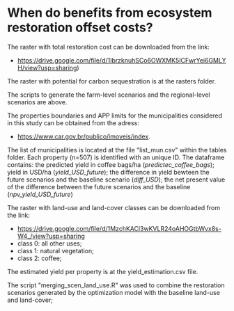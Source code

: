 # When do benefits from ecosystem restoration offset costs?

The raster with total restoration cost can be downloaded from the link:
- https://drive.google.com/file/d/1IbrzknuhSCo6OWXMK5ICFwrYei6GMLYH/view?usp=sharing)

The raster with potential for carbon sequestration is at the rasters folder.

The scripts to generate the farm-level scenarios and the regional-level scenarios are above.

The properties boundaries and APP limits for the municipalities considered in this study can be obtained from the adress: 
- https://www.car.gov.br/publico/imoveis/index. 

The list of municipalities is located at the file "list_mun.csv" within the tables folder. Each property (n=507) is identified with an unique ID. The dataframe contains: the predicted yield in coffee bags/ha (*predictec_coffee_bags*); yield in USD/ha (*yield_USD_future*); the difference in yield bewteen the future scenarios and the baseline scenario (*diff_USD*); the net present value of the difference between the future scenarios and the baseline (*npv_yield_USD_future*)

The raster with land-use and land-cover classes can be downloaded from the link: 
- https://drive.google.com/file/d/1MzchKACl3wKVLR24oAHOGtbWvx8s-W4_/view?usp=sharing
 - class 0: all other uses;
 - class 1: natural vegetation;
 - class 2: coffee;

The estimated yield per property is at the yield_estimation.csv file. 

The script "merging_scen_land_use.R" was used to combine the restoration scenarios generated by the optimization model with the baseline land-use and land-cover;
